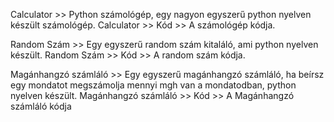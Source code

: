 Calculator >> Python számológép, egy nagyon egyszerű python nyelven készült számológép.
Calculator >> Kód >> A számológép kódja.

Random Szám >> Egy egyszerű random szám kitaláló, ami python nyelven készült.
Random Szám >> Kód >> A random szám kódja.

Magánhangzó számláló >> Egy egyszerű magánhangzó számláló, ha beírsz egy mondatot megszámolja mennyi mgh van a mondatodban, python nyelven készült.
Magánhangzó számláló >> Kód >> A Magánhangzó számláló kódja
